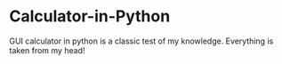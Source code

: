 # Calculator-in-Python
GUI calculator in python is a classic test of my knowledge. Everything is taken from my head!
